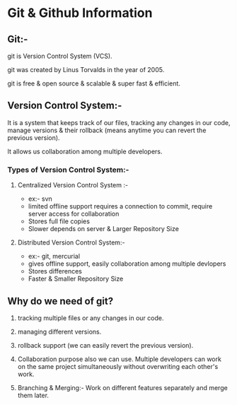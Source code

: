 # Git & Github Information  
## Git:-
git is Version Control System (VCS).

git was created by Linus Torvalds in the year of 2005.

git is free & open source & scalable & super fast & efficient.

## Version Control System:-
It is a system that keeps track of our files, tracking any changes in our code, manage versions & their rollback (means anytime you can revert the previous version).

It allows us collaboration among multiple developers.

### Types of Version Control System:-
1. Centralized Version Control System :-
    - ex:- svn 
    - limited offline support requires a connection to commit, require server access for collaboration 
    - Stores full file copies 
    - Slower depends on server & Larger Repository Size

1. Distributed Version Control System:- 
    - ex:- git, mercurial
    - gives offline support, easily collaboration among multiple devlopers
    - Stores differences
    - Faster & Smaller Repository Size

## Why do we need of git?
1. tracking multiple files or any changes in our code.

1. managing different versions. 

1. rollback support (we can easily revert the previous version). 

1. Collaboration purpose also we can use. Multiple developers can work on the same project simultaneously without overwriting each other's work.

1. Branching & Merging:- Work on different features separately and merge them later.
